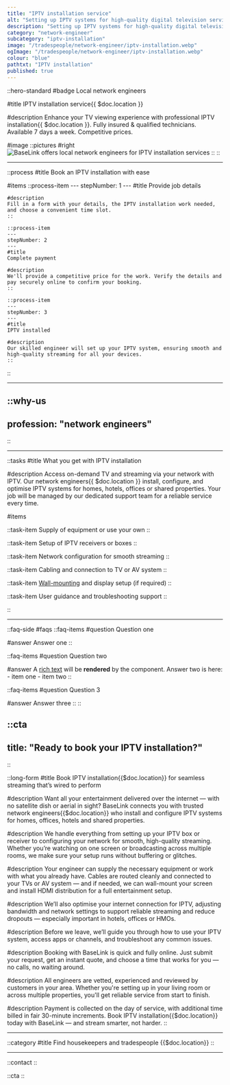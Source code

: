 ```yaml
---
title: "IPTV installation service"
alt: "Setting up IPTV systems for high-quality digital television services"
description: "Setting up IPTV systems for high-quality digital television services"
category: "network-engineer"
subcategory: "iptv-installation"
image: "/tradespeople/network-engineer/iptv-installation.webp"
ogImage: "/tradespeople/network-engineer/iptv-installation.webp"
colour: "blue"
pathtxt: "IPTV installation"
published: true
---
```


::hero-standard
#badge
Local network engineers

#title
IPTV installation service{{ $doc.location }}

#description
Enhance your TV viewing experience with professional IPTV installation{{ $doc.location }}. Fully insured & qualified technicians. Available 7 days a week. Competitive prices.

#image
    ::pictures
    #right
    ![BaseLink offers local network engineers for IPTV installation services](/tradespeople/network-engineer/iptv-installation.webp)
    ::
::

---

::process
#title
Book an IPTV installation with ease

#items
    ::process-item
    ---
    stepNumber: 1
    ---
    #title
    Provide job details

    #description
    Fill in a form with your details, the IPTV installation work needed, and choose a convenient time slot.
    ::
    
    ::process-item
    ---
    stepNumber: 2
    ---
    #title
    Complete payment

    #description
    We'll provide a competitive price for the work. Verify the details and pay securely online to confirm your booking.
    ::

    ::process-item
    ---
    stepNumber: 3
    ---
    #title
    IPTV installed

    #description
    Our skilled engineer will set up your IPTV system, ensuring smooth and high-quality streaming for all your devices.
    ::
::

---

::why-us
---
profession: "network engineers"
---
::

---

::tasks
#title
What you get with IPTV installation

#description
Access on-demand TV and streaming via your network with IPTV. Our network engineers{{ $doc.location }} install, configure, and optimise IPTV systems for homes, hotels, offices or shared properties. Your job will be managed by our dedicated support team for a reliable service every time.

#items

  ::task-item
  Supply of equipment or use your own
  ::

  ::task-item
  Setup of IPTV receivers or boxes
  ::

  ::task-item
  Network configuration for smooth streaming
  ::

  ::task-item
  Cabling and connection to TV or AV system
  ::

  ::task-item
  [Wall-mounting](/service/tradespeople/network-engineer/tv-wall-mounting) and display setup (if required)
  ::

  ::task-item
  User guidance and troubleshooting support
  ::

::

---

::faq-side
#faqs
  ::faq-items
  #question
  Question one

  #answer
  Answer one
  ::

  ::faq-items
  #question
  Question two

  #answer
  A [rich text](/services/commercial-cleaning) will be **rendered** by the component.
  Answer two is here:
    - item one
    - item two
  ::

  ::faq-items
  #question
  Question 3

  #answer
  Answer three
  ::
::

::cta
---
title: "Ready to book your IPTV installation?"
---
::

::long-form
#title
Book IPTV installation{{$doc.location}} for seamless streaming that’s wired to perform

#description
Want all your entertainment delivered over the internet — with no satellite dish or aerial in sight? BaseLink connects you with trusted network engineers{{$doc.location}} who install and configure IPTV systems for homes, offices, hotels and shared properties.

#description
We handle everything from setting up your IPTV box or receiver to configuring your network for smooth, high-quality streaming. Whether you’re watching on one screen or broadcasting across multiple rooms, we make sure your setup runs without buffering or glitches.

#description
Your engineer can supply the necessary equipment or work with what you already have. Cables are routed cleanly and connected to your TVs or AV system — and if needed, we can wall-mount your screen and install HDMI distribution for a full entertainment setup.

#description
We’ll also optimise your internet connection for IPTV, adjusting bandwidth and network settings to support reliable streaming and reduce dropouts — especially important in hotels, offices or HMOs.

#description
Before we leave, we’ll guide you through how to use your IPTV system, access apps or channels, and troubleshoot any common issues.

#description
Booking with BaseLink is quick and fully online. Just submit your request, get an instant quote, and choose a time that works for you — no calls, no waiting around.

#description
All engineers are vetted, experienced and reviewed by customers in your area. Whether you're setting up in your living room or across multiple properties, you'll get reliable service from start to finish.

#description
Payment is collected on the day of service, with additional time billed in fair 30-minute increments. Book IPTV installation{{$doc.location}} today with BaseLink — and stream smarter, not harder.
::

---

::category
#title
Find housekeepers and tradespeople {{$doc.location}}
::

---

::contact
::

::cta
::